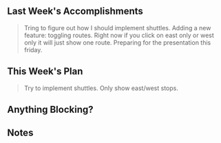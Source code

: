 ## Last Week's Accomplishments
> Tring to figure out how I should implement shuttles. 
> Adding a new feature: toggling routes. Right now if you click on east only or west only it will just show one route. 
> Preparing for the presentation this friday. 

## This Week's Plan
> Try to implement shuttles. 
> Only show east/west stops. 

## Anything Blocking?

## Notes
